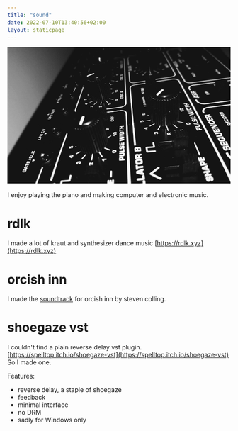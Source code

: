 ```yaml
---
title: "sound"
date: 2022-07-10T13:40:56+02:00
layout: staticpage
---
```


![music](/img/music.jpg)

I enjoy playing the piano and making computer and electronic music.

# rdlk

I made a lot of kraut and synthesizer dance music
[https://rdlk.xyz](https://rdlk.xyz)

# orcish inn

I made the [soundtrack](https://headchant.bandcamp.com/releases) for orcish inn by steven colling.

# shoegaze vst

I couldn't find a plain reverse delay vst plugin. [https://spelltop.itch.io/shoegaze-vst](https://spelltop.itch.io/shoegaze-vst) So I made one.

Features:

- reverse delay, a staple of shoegaze
- feedback
- minimal interface
- no DRM
- sadly for Windows only




